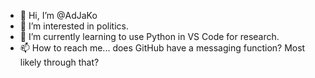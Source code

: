 - 👋 Hi, I’m @AdJaKo
- 👀 I’m interested in politics.
- 🌱 I’m currently learning to use Python in VS Code for research.
- 📫 How to reach me... does GitHub have a messaging function? Most likely through that?

